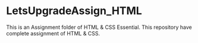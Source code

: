 # LetsUpgradeAssign_HTML
This is an Assignment folder of HTML &amp; CSS Essential. This repository have complete assignment of HTML &amp; CSS.

